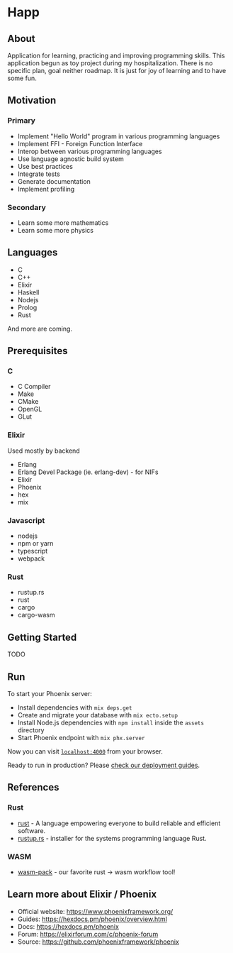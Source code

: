 # Happ

## About

Application for learning, practicing and improving programming skills. 
This application begun as toy project during my hospitalization.
There is no specific plan, goal neither roadmap.
It is just for joy of learning and to have some fun.

## Motivation

### Primary

- Implement "Hello World" program in various programming languages
- Implement FFI - Foreign Function Interface
- Interop between various programming languages
- Use language agnostic build system
- Use best practices
- Integrate tests
- Generate documentation
- Implement profiling

### Secondary

- Learn some more mathematics
- Learn some more physics

## Languages

- C
- C++
- Elixir
- Haskell
- Nodejs
- Prolog
- Rust

And more are coming.

## Prerequisites

### C

* C Compiler
* Make
* CMake
* OpenGL
* GLut

### Elixir

Used mostly by backend

* Erlang
* Erlang Devel Package (ie. erlang-dev) - for NIFs
* Elixir
* Phoenix
* hex
* mix

### Javascript

* nodejs
* npm or yarn
* typescript
* webpack

### Rust

* rustup.rs
* rust
* cargo
* cargo-wasm


## Getting Started

TODO


## Run

To start your Phoenix server:

* Install dependencies with `mix deps.get`
* Create and migrate your database with `mix ecto.setup`
* Install Node.js dependencies with `npm install` inside the `assets` directory
* Start Phoenix endpoint with `mix phx.server`

Now you can visit [`localhost:4000`](http://localhost:4000) from your browser.

Ready to run in production? Please [check our deployment guides](https://hexdocs.pm/phoenix/deployment.html).


## References

### Rust

* [rust](https://www.rust-lang.org/) - A language empowering everyone
  to build reliable and efficient software.
* [rustup.rs](https://rustup.rs/) -  installer for
  the systems programming language Rust.

### WASM

* [wasm-pack](https://rustwasm.github.io/wasm-pack/) - our favorite rust -> wasm workflow tool!


## Learn more about Elixir / Phoenix

* Official website: https://www.phoenixframework.org/
* Guides: https://hexdocs.pm/phoenix/overview.html
* Docs: https://hexdocs.pm/phoenix
* Forum: https://elixirforum.com/c/phoenix-forum
* Source: https://github.com/phoenixframework/phoenix